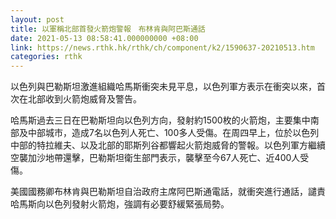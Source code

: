 ```yaml
---
layout: post
title: 以軍稱北部首發火箭炮警報　布林肯與阿巴斯通話
date: 2021-05-13 08:58:41.000000000 +08:00
link: https://news.rthk.hk/rthk/ch/component/k2/1590637-20210513.htm
categories: rthk
---
```


以色列與巴勒斯坦激進組織哈馬斯衝突未見平息，以色列軍方表示在衝突以來，首次在北部收到火箭炮威脅及警告。

哈馬斯過去三日在巴勒斯坦向以色列方向，發射約1500枚的火箭炮，主要集中南部及中部城市，造成7名以色列人死亡、100多人受傷。在周四早上，位於以色列中部的特拉維夫、以及北部的耶斯列谷都響起火箭炮威脅的警報。以色列軍方繼續空襲加沙地帶還擊，巴勒斯坦衛生部門表示，襲擊至今67人死亡、近400人受傷。

美國國務卿布林肯與巴勒斯坦自治政府主席阿巴斯通電話，就衝突進行通話，譴責哈馬斯向以色列發射火箭炮，強調有必要舒緩緊張局勢。
